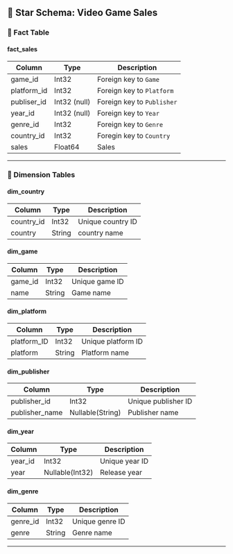 ## 🎯 Star Schema: Video Game Sales

### 🧮 Fact Table

#### fact_sales
| Column         | Type          | Description                          |
|----------------|---------------|--------------------------------------|
| game_id       | Int32         | Foreign key to `Game`                |
| platform_id   | Int32         | Foreign key to `Platform`            |
| publiser_id  | Int32 (null)  | Foreign key to `Publisher`           |
| year_id    | Int32 (null)  | Foreign key to `Year`                |
| genre_id      | Int32         | Foreign key to `Genre`               |
| country_id | Int32 | Foregin key to `Country` | 
| sales | Float64 | Sales | 

---

### 🌟 Dimension Tables

#### dim_country
| Column     | Type    | Description           |
|------------|---------|-----------------------|
| country_id   | Int32   | Unique country ID        |
| country   | String  | country name             |

#### dim_game
| Column     | Type    | Description           |
|------------|---------|-----------------------|
| game_id   | Int32   | Unique game ID        |
| name   | String  | Game name             |

#### dim_platform
| Column       | Type    | Description         |
|--------------|---------|---------------------|
| platform_ID | Int32   | Unique platform ID  |
| platform   | String  | Platform name       |

#### dim_publisher
| Column        | Type             | Description         |
|---------------|------------------|---------------------|
| publisher_id | Int32            | Unique publisher ID |
| publisher_name   | Nullable(String) | Publisher name      |

#### dim_year
| Column     | Type             | Description           |
|------------|------------------|-----------------------|
| year_id | Int32            | Unique year ID        |
| year  | Nullable(Int32)  | Release year          |

#### dim_genre
| Column     | Type    | Description        |
|------------|---------|--------------------|
| genre_id | Int32   | Unique genre ID    |
| genre    | String  | Genre name         |

---

